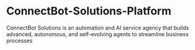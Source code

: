 # ConnectBot-Solutions-Platform
ConnectBot Solutions is an automation and AI service agency that builds advanced, autonomous, and self-evolving agents to streamline business processes
